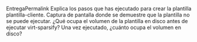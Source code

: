 EntregaPermalink
Explica los pasos que has ejecutado para crear la plantilla plantilla-cliente.
Captura de pantalla donde se demuestre que la plantilla no se puede ejecutar.
¿Qué ocupa el volumen de la plantilla en disco antes de ejecutar virt-sparsify? Una vez ejecutado, ¿cuánto ocupa el volumen en disco?
